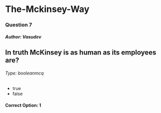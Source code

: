 
        
# The-Mckinsey-Way
        
### Question 7
        
##### Author: Vasudev
        
## In truth McKinsey is as human as its employees are?
        
###### Type: booleanmcq
        
- true
- false
#### Correct Option: 1